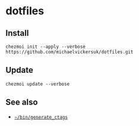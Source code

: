 # dotfiles

## Install

```shell
chezmoi init --apply --verbose https://github.com/michaelvickersuk/dotfiles.git
```

## Update

```shell
chezmoi update --verbose
```

## See also

- [`~/bin/generate_ctags`](https://gist.github.com/michaelvickersuk/f90f02523405d9c6c278023147b5b720)
